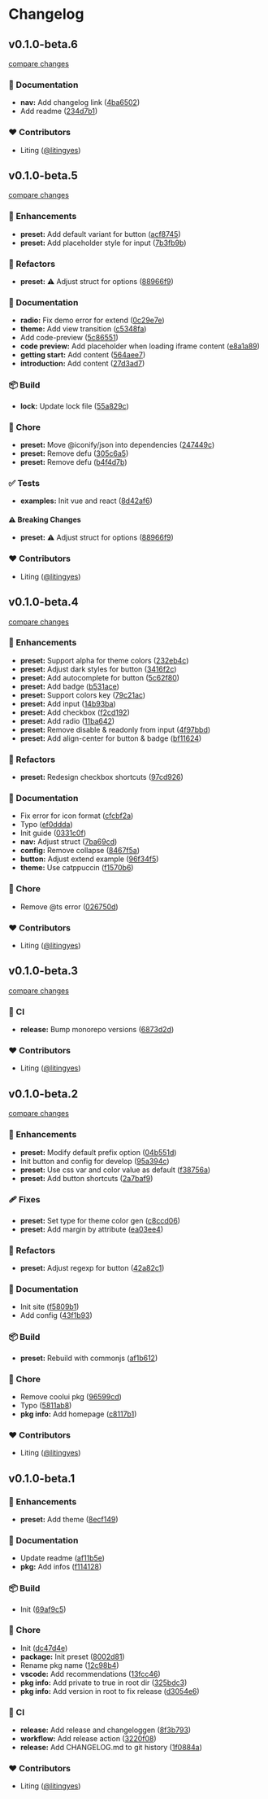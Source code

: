 # Changelog


## v0.1.0-beta.6

[compare changes](https://github.com/litingyes/coolui/compare/v0.1.0-beta.5...v0.1.0-beta.6)

### 📖 Documentation

- **nav:** Add changelog link ([4ba6502](https://github.com/litingyes/coolui/commit/4ba6502))
- Add readme ([234d7b1](https://github.com/litingyes/coolui/commit/234d7b1))

### ❤️ Contributors

- Liting ([@litingyes](http://github.com/litingyes))

## v0.1.0-beta.5

[compare changes](https://github.com/litingyes/coolui/compare/v0.1.0-beta.4...v0.1.0-beta.5)

### 🚀 Enhancements

- **preset:** Add default variant for button ([acf8745](https://github.com/litingyes/coolui/commit/acf8745))
- **preset:** Add placeholder style for input ([7b3fb9b](https://github.com/litingyes/coolui/commit/7b3fb9b))

### 💅 Refactors

- **preset:** ⚠️  Adjust struct for options ([88966f9](https://github.com/litingyes/coolui/commit/88966f9))

### 📖 Documentation

- **radio:** Fix demo error for extend ([0c29e7e](https://github.com/litingyes/coolui/commit/0c29e7e))
- **theme:** Add view transition ([c5348fa](https://github.com/litingyes/coolui/commit/c5348fa))
- Add code-preview ([5c86551](https://github.com/litingyes/coolui/commit/5c86551))
- **code preview:** Add placeholder when loading iframe content ([e8a1a89](https://github.com/litingyes/coolui/commit/e8a1a89))
- **getting start:** Add content ([564aee7](https://github.com/litingyes/coolui/commit/564aee7))
- **introduction:** Add content ([27d3ad7](https://github.com/litingyes/coolui/commit/27d3ad7))

### 📦 Build

- **lock:** Update lock file ([55a829c](https://github.com/litingyes/coolui/commit/55a829c))

### 🏡 Chore

- **preset:** Move @iconify/json into dependencies ([247449c](https://github.com/litingyes/coolui/commit/247449c))
- **preset:** Remove defu ([305c6a5](https://github.com/litingyes/coolui/commit/305c6a5))
- **preset:** Remove defu ([b4f4d7b](https://github.com/litingyes/coolui/commit/b4f4d7b))

### ✅ Tests

- **examples:** Init vue and react ([8d42af6](https://github.com/litingyes/coolui/commit/8d42af6))

#### ⚠️ Breaking Changes

- **preset:** ⚠️  Adjust struct for options ([88966f9](https://github.com/litingyes/coolui/commit/88966f9))

### ❤️ Contributors

- Liting ([@litingyes](http://github.com/litingyes))

## v0.1.0-beta.4

[compare changes](https://github.com/litingyes/coolui/compare/v0.1.0-beta.3...v0.1.0-beta.4)

### 🚀 Enhancements

- **preset:** Support alpha for theme colors ([232eb4c](https://github.com/litingyes/coolui/commit/232eb4c))
- **preset:** Adjust dark styles for button ([3416f2c](https://github.com/litingyes/coolui/commit/3416f2c))
- **preset:** Add autocomplete for button ([5c62f80](https://github.com/litingyes/coolui/commit/5c62f80))
- **preset:** Add badge ([b531ace](https://github.com/litingyes/coolui/commit/b531ace))
- **preset:** Support colors key ([79c21ac](https://github.com/litingyes/coolui/commit/79c21ac))
- **preset:** Add input ([14b93ba](https://github.com/litingyes/coolui/commit/14b93ba))
- **preset:** Add checkbox ([f2cd192](https://github.com/litingyes/coolui/commit/f2cd192))
- **preset:** Add radio ([11ba642](https://github.com/litingyes/coolui/commit/11ba642))
- **preset:** Remove disable & readonly from input ([4f97bbd](https://github.com/litingyes/coolui/commit/4f97bbd))
- **preset:** Add align-center for button & badge ([bf11624](https://github.com/litingyes/coolui/commit/bf11624))

### 💅 Refactors

- **preset:** Redesign checkbox shortcuts ([97cd926](https://github.com/litingyes/coolui/commit/97cd926))

### 📖 Documentation

- Fix error for icon format ([cfcbf2a](https://github.com/litingyes/coolui/commit/cfcbf2a))
- Typo ([ef0ddda](https://github.com/litingyes/coolui/commit/ef0ddda))
- Init guide ([0331c0f](https://github.com/litingyes/coolui/commit/0331c0f))
- **nav:** Adjust struct ([7ba69cd](https://github.com/litingyes/coolui/commit/7ba69cd))
- **config:** Remove collapse ([8467f5a](https://github.com/litingyes/coolui/commit/8467f5a))
- **button:** Adjust extend example ([96f34f5](https://github.com/litingyes/coolui/commit/96f34f5))
- **theme:** Use catppuccin ([f1570b6](https://github.com/litingyes/coolui/commit/f1570b6))

### 🏡 Chore

- Remove @ts error ([026750d](https://github.com/litingyes/coolui/commit/026750d))

### ❤️ Contributors

- Liting ([@litingyes](http://github.com/litingyes))

## v0.1.0-beta.3

[compare changes](https://github.com/litingyes/coolui/compare/v0.1.0-beta.2...v0.1.0-beta.3)

### 🤖 CI

- **release:** Bump monorepo versions ([6873d2d](https://github.com/litingyes/coolui/commit/6873d2d))

### ❤️ Contributors

- Liting ([@litingyes](http://github.com/litingyes))

## v0.1.0-beta.2

[compare changes](https://github.com/litingyes/coolui/compare/v0.1.0-beta.1...v0.1.0-beta.2)

### 🚀 Enhancements

- **preset:** Modify default prefix option ([04b551d](https://github.com/litingyes/coolui/commit/04b551d))
- Init button and config for develop ([95a394c](https://github.com/litingyes/coolui/commit/95a394c))
- **preset:** Use css var and color value as default ([f38756a](https://github.com/litingyes/coolui/commit/f38756a))
- **preset:** Add button shortcuts ([2a7baf9](https://github.com/litingyes/coolui/commit/2a7baf9))

### 🩹 Fixes

- **preset:** Set type for theme color gen ([c8ccd06](https://github.com/litingyes/coolui/commit/c8ccd06))
- **preset:** Add margin by attribute ([ea03ee4](https://github.com/litingyes/coolui/commit/ea03ee4))

### 💅 Refactors

- **preset:** Adjust regexp for button ([42a82c1](https://github.com/litingyes/coolui/commit/42a82c1))

### 📖 Documentation

- Init site ([f5809b1](https://github.com/litingyes/coolui/commit/f5809b1))
- Add config ([43f1b93](https://github.com/litingyes/coolui/commit/43f1b93))

### 📦 Build

- **preset:** Rebuild with commonjs ([af1b612](https://github.com/litingyes/coolui/commit/af1b612))

### 🏡 Chore

- Remove coolui pkg ([96599cd](https://github.com/litingyes/coolui/commit/96599cd))
- Typo ([5811ab8](https://github.com/litingyes/coolui/commit/5811ab8))
- **pkg info:** Add homepage ([c8117b1](https://github.com/litingyes/coolui/commit/c8117b1))

### ❤️ Contributors

- Liting ([@litingyes](http://github.com/litingyes))

## v0.1.0-beta.1


### 🚀 Enhancements

- **preset:** Add theme ([8ecf149](https://github.com/litingyes/coolui/commit/8ecf149))

### 📖 Documentation

- Update readme ([af11b5e](https://github.com/litingyes/coolui/commit/af11b5e))
- **pkg:** Add infos ([f114128](https://github.com/litingyes/coolui/commit/f114128))

### 📦 Build

- Init ([69af9c5](https://github.com/litingyes/coolui/commit/69af9c5))

### 🏡 Chore

- Init ([dc47d4e](https://github.com/litingyes/coolui/commit/dc47d4e))
- **package:** Init preset ([8002d81](https://github.com/litingyes/coolui/commit/8002d81))
- Rename pkg name ([12c98b4](https://github.com/litingyes/coolui/commit/12c98b4))
- **vscode:** Add recommendations ([13fcc46](https://github.com/litingyes/coolui/commit/13fcc46))
- **pkg info:** Add private to true in root dir ([325bdc3](https://github.com/litingyes/coolui/commit/325bdc3))
- **pkg info:** Add version in root to fix release ([d3054e6](https://github.com/litingyes/coolui/commit/d3054e6))

### 🤖 CI

- **release:** Add release and changeloggen ([8f3b793](https://github.com/litingyes/coolui/commit/8f3b793))
- **workflow:** Add release action ([3220f08](https://github.com/litingyes/coolui/commit/3220f08))
- **release:** Add CHANGELOG.md to git history ([1f0884a](https://github.com/litingyes/coolui/commit/1f0884a))

### ❤️ Contributors

- Liting ([@litingyes](http://github.com/litingyes))

